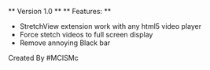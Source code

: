 ** Version 1.0 **
** Features: **
- StretchView extension work with any html5 video player 
- Force stetch videos to full screen display
- Remove annoying Black bar

Created By #MCISMc
